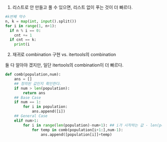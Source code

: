 1. 리스트로 안 만들고 풀 수 있으면, 리스트 없이 푸는 것이 더 빠르다.

```python
#k번째 약수
n, k = map(int, input().split())
for i in range(1, n+1):
  if n % i == 0:
    cnt += 1
  if cnt == k:
    print(i
```

2. 재귀로 combination 구현 vs. itertools의 combination

둘 다 알아야 겠지만, 일단 itertools의 combination이 더 빠르다.
```python
def comb(population,num):
    ans = []
    ## 정의된 값인지 확인한다.
    if num > len(population): 
        return ans
	## Base Case
    if num == 1:
	    for i in population:
		    ans.append([i])
    ## General Case
    elif num>1:
	    for i in range(len(population)-num+1): ## i가 시작하는 값 - len(population) - (n-1)이고 이 때 n은 lst로부터 추출할 개수와 같다.
		    for temp in comb(population[i+1:],num-1):
			    ans.append([population[i]]+temp)
```

